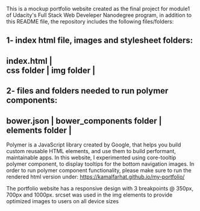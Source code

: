 This is a mockup portfolio website created as the final project for module1 of Udacity's Full Stack Web Develeper Nanodegree program, in addition to this README file, the repository includes the following files/folders:

1- index html file, images and stylesheet folders: 
-----------
index.html |  
css folder |
img folder |
-----------

2- files and folders needed to run polymer components:
---------------------------
bower.json                 |
bower_components folder    |
elements folder            | 
---------------------------

Polymer is a JavaScript library created by Google, that helps you build custom reusable HTML elements, and use them to build performant, maintainable apps. In this website, I experimented using core-tooltip polymer component, to display tooltips for the bottom navigation images. In order to run polymer component functionality, please make sure to run the rendered html version under: https://kamalfarhat.github.io/my-portfolio/

The portfolio website has a responsive design with 3 breakpoints @ 350px, 700px and 1000px. srcset was used in the img elements to provide optimized images to users on all device sizes
